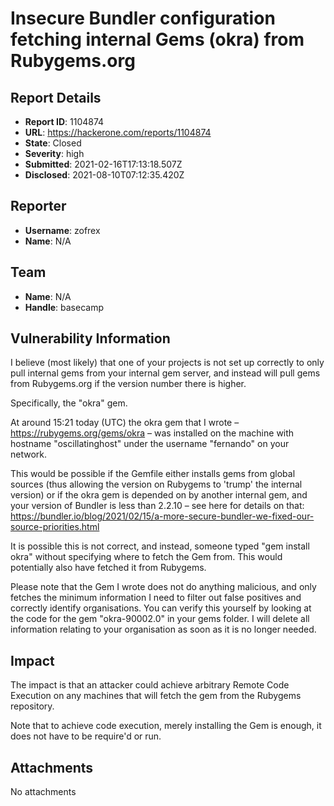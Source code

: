 # Insecure Bundler configuration fetching internal Gems (okra) from Rubygems.org

## Report Details
- **Report ID**: 1104874
- **URL**: https://hackerone.com/reports/1104874
- **State**: Closed
- **Severity**: high
- **Submitted**: 2021-02-16T17:13:18.507Z
- **Disclosed**: 2021-08-10T07:12:35.420Z

## Reporter
- **Username**: zofrex
- **Name**: N/A

## Team
- **Name**: N/A
- **Handle**: basecamp

## Vulnerability Information
I believe (most likely) that one of your projects is not set up correctly to only pull internal gems from your internal gem server, and instead will pull gems from Rubygems.org if the version number there is higher.

Specifically, the "okra" gem.

At around 15:21 today (UTC) the okra gem that I wrote – https://rubygems.org/gems/okra – was installed on the machine with hostname "oscillatinghost" under the username "fernando" on your network.

This would be possible if the Gemfile either installs gems from global sources (thus allowing the version on Rubygems to 'trump' the internal version) or if the okra gem is depended on by another internal gem, and your version of Bundler is less than 2.2.10 – see here for details on that: https://bundler.io/blog/2021/02/15/a-more-secure-bundler-we-fixed-our-source-priorities.html

It is possible this is not correct, and instead, someone typed "gem install okra" without specifying where to fetch the Gem from. This would potentially also have fetched it from Rubygems.

Please note that the Gem I wrote does not do anything malicious, and only fetches the minimum information I need to filter out false positives and correctly identify organisations. You can verify this yourself by looking at the code for the gem "okra-90002.0" in your gems folder. I will delete all information relating to your organisation as soon as it is no longer needed.

## Impact

The impact is that an attacker could achieve arbitrary Remote Code Execution on any machines that will fetch the gem from the Rubygems repository.

Note that to achieve code execution, merely installing the Gem is enough, it does not have to be require'd or run.

## Attachments
No attachments

